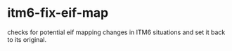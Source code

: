 # itm6-fix-eif-map
checks for potential eif mapping changes in ITM6 situations and set it back to its original.
